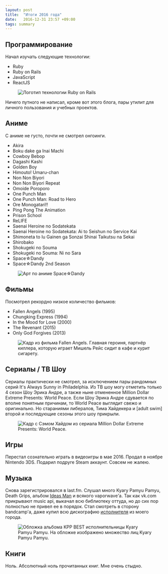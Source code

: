 ```yaml
---
layout: post
title:  "Итоги 2016 года"
date:   2016-12-31 23:57 +09:00
tags: summary
---
```


## Программирование

Начал изучать следующие технологии:

- Ruby
- Ruby on Rails
- JavaScript
- ReactJS

<figure><img src="/images/2016-summary/rails_logo.jpg" alt="Логотип технологии Ruby on Rails"></figure>

Ничего путного не написал, кроме вот этого блога, пары утилит для личного пользования и учебных проектов.

## Аниме

С аниме не густо, почти не смотрел онгоинги.

- Akira
- Boku dake ga Inai Machi
- Cowboy Bebop
- Dagashi Kashi
- Golden Boy
- Himouto! Umaru-chan
- Non Non Biyori
- Non Non Biyori Repeat
- Omoide Poroporo
- One Punch Man
- One Punch Man: Road to Hero
- Ore Monogatari!!
- Ping Pong The Animation
- Prison School
- ReLIFE
- Saenai Heroine no Sodatekata
- Saenai Heroine no Sodatekata: Ai to Seishun no Service Kai
- Shimoneta to Iu Gainen ga Sonzai Shinai Taikutsu na Sekai
- Shirobako
- Shokugeki no Souma
- Shokugeki no Souma: Ni no Sara
- Space☆Dandy
- Space☆Dandy 2nd Season

<figure><img src="/images/2016-summary/space_dandy.jpg" alt="Арт по аниме Space☆Dandy"></figure>

## Фильмы

Посмотрел рекордно низкое количество фильмов:

- Fallen Angels (1995)
- Chungking Express (1994)
- In the Mood for Love (2000)
- The Revenant (2015)
- Only God Forgives (2013)

<figure><img src="/images/2016-summary/fallen_angels.jpg" alt="Кадр из фильма Fallen Angels. Главная героиня, партнёр киллера, которую играет Мишель Рейс сидит в кафе и курит сигарету."></figure>

## Сериалы / ТВ Шоу

Сериалы практически не смотрел, за исключением пары рандомных серий It's Always Sunny in Philadelphia. Из ТВ шоу могу отметить только 4 сезон Шоу Эрика Андре, а также ныне отмененное Million Dollar Extreme Presents: World Peace. Если Шоу Эрика Андре сдувается по вполне понятным причинам, то World Peace выглядит свежо и оригинально. Но стараниями либералов, Тима Хайдекера и [adult swim] второй и последующие сезоны этого шоу прикрыли.

<figure><img src="/images/2016-summary/world_peace.jpg" alt="Кадр с Сэмом Хайдом из сериала Million Dollar Extreme Presents: World Peace."></figure>

## Игры

Перестал сознательно играть в видеоигры в мае 2016. Продал в ноябре Nintendo 3DS. Подарил подруге Steam аккаунт. Совсем не жалею.

## Музыка

Снова зарегистрировался в last.fm. Слушал много Kyary Pamyu Pamyu, Death Grips, альбом [Ideas Man](https://mde-tv.bandcamp.com/album/ideas-man) и всякого vaporwave'a. Так как vk.com прикрывают music api, выкачал всю библиотеку оттуда, но до сих пор полностью не привел ее в порядок. Стал смотреть в сторону bandcamp'a, даже купил всю дискографию [исполнителя](https://cosmiccycler.bandcamp.com/) из моего города.

<figure><img src="/images/2016-summary/kpp.jpg" alt="Обложка альбома KPP BEST исполнительницы Kyary Pamyu Pamyu. На обложке изображено множество лиц Kyary Pamyu Pamyu."></figure>

## Книги

Ноль. Абсолютный ноль прочитанных книг. Мне очень стыдно.
